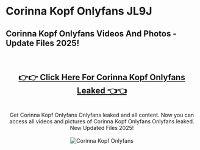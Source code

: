 # Corinna Kopf Onlyfans JL9J

<h2>Corinna Kopf Onlyfans Videos And Photos - Update Files 2025!</h2>
<br>
<div align="center">
<h2><a href="https://213.232.235.80/live/video.php?q=corinna-kopf-onlyfans" rel="nofollow">👉👉 Click Here For Corinna Kopf Onlyfans Leaked 👈👈</a></h2>

<br>
Get Corinna Kopf Onlyfans Onlyfans leaked and all content. Now you can access all videos and pictures of Corinna Kopf Onlyfans Onlyfans leaked. New Updated Files 2025!
<br>
<br>
<a href="https://213.232.235.80/live/video.php?q=corinna-kopf-onlyfans" rel="nofollow" data-target="animated-image.originalLink"><img src="https://i.imgur.com/dJHk4Zq.gif" alt="Corinna Kopf Onlyfans" style="max-width: 100%; display: inline-block;" data-target="animated-image.originalImage"></a>
</div>
<br>